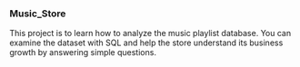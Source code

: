 ### Music_Store
This project is to learn how to analyze the music playlist database. You can examine the dataset with SQL and help the store understand its business growth by answering simple questions.

